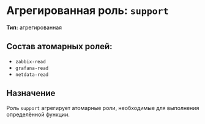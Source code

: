 # Агрегированная роль: `support`

**Тип:** агрегированная

## Состав атомарных ролей:
- `zabbix-read`
- `grafana-read`
- `netdata-read`

## Назначение
Роль `support` агрегирует атомарные роли, необходимые для выполнения определённой функции.
